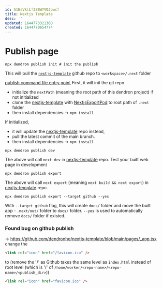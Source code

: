 ```yaml
---
id: A1EsVklLf3ZBWYVQJpwcf
title: Nextjs Template
desc: ''
updated: 1644773321360
created: 1644770654774
---
```


# Publish page
```
npx dendron publish init # init the publish
```

This will pull the [`nextjs-template`][nextjs-template] github repo to `<workspace>/.next` folder

[publish command file entry point][publishCLICommand] 
First, it will init the git repo
* initialize the `nextPath` (meaning the root path of this dendron project) if not initialized
* clone the [nextjs-template] with [NextjsExportPod] to root path of `.next` folder
* then install dependencies -> `npm install`

If initialized,
* it will update the [nextjs-template] repo instead,
* pull the latest commit of the main branch.
* then install dependencies -> `npm install`


[publishCLICommand]: https://github.com/dendronhq/dendron/blob/master/packages/dendron-cli/src/commands/publishCLICommand.ts
[NextjsExportPod]: https://github.com/dendronhq/dendron/blob/cfffd6a1988c372f7472bb2cd93126befd866a0d/packages/pods-core/src/builtin/NextjsExportPod.ts
[nextjs-template]: https://github.com/dendronhq/nextjs-template

```
npx dendron publish dev
```
The above will call `next dev` in [nextjs-template] repo. Test your built web page in development

```
npx dendron publish export
```
The above will call `next export` (meaning `next build && next export`) in [nextjs-template] repo.

```
npx dendron publish export --target github --yes
```
With `--target github` flag, this will create `docs/` folder and move the built app - `.next/out/` folder to `docs/` folder.
`--yes` is used to automatically remove `docs/` folder if existed.


### Found bug on github publish
-> https://github.com/dendronhq/nextjs-template/blob/main/pages/_app.tsx
change the 
```md
<link rel="icon" href="/favicon.ico" />
```
to (remove the '/' as Github takes the same level as `index.html` instead of root level (which is '/' of `/home/worker/<repo-name>/<repo-name>/<publish_dir>`))
```md
<link rel="icon" href="favicon.ico" />
```
